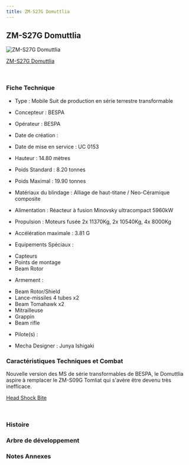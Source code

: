 ```yaml
---
title: ZM-S27G Domuttlia
---
```


ZM-S27G Domuttlia
-----------------



![ZM-S27G Domuttlia](/images/stories/saga/vgundam/mechas/zm-s27g.png)

[ZM-S27G Domuttlia](javascript:change_image_m('images/stories/saga/vgundam/mechas/zm-s27g.png');)

 

### Fiche Technique


- Type : Mobile Suit de production en série terrestre transformable
  
- Concepteur : BESPA
  
- Opérateur : BESPA
  
- Date de création : 
  
- Date de mise en service : UC 0153
  
- Hauteur : 14.80 mètres
  
- Poids Standard : 8.20 tonnes
  
- Poids Maximal : 19.90 tonnes
  
- Matériaux du blindage : Alliage de haut-titane / Neo-Céramique composite
  
- Alimentation : Réacteur à fusion Minovsky ultracompact 5960kW
  
- Propulsion : Moteurs fusée 2x 11370Kg, 2x 10540Kg, 4x 8000Kg
  
- Accélération maximale : 3.81
G
  
- Equipements Spéciaux :


* Capteurs
* Points de montage
* Beam Rotor


- Armement :


* Beam Rotor/Shield
* Lance-missiles 4 tubes x2
* Beam Tomahawk x2
* Mitrailleuse
* Grappin
* Beam rifle


- Pilote(s) : 





- Mecha Designer : Junya Ishigaki


### Caractéristiques Techniques et Combat


Nouvelle version des MS de série transformables de BESPA, le Domuttlia aspire à remplacer le ZM-S09G Tomliat qui s'avère être devenu très inefficace.





[Head Shock Bite](javascript:accessoires_m('images/stories/saga/vgundam/mechas/zm-s27g-headshockbite.jpg');)

 

### Histoire


### Arbre de développement


### Notes Annexes


